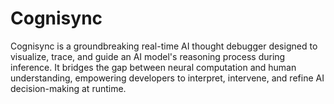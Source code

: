 # Cognisync
Cognisync is a groundbreaking real-time AI thought debugger designed to visualize, trace, and guide an AI model's reasoning process during inference. It bridges the gap between neural computation and human understanding, empowering developers to interpret, intervene, and refine AI decision-making at runtime.
